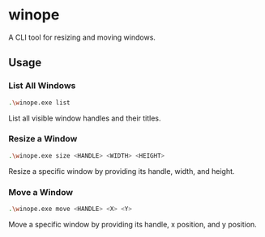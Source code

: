 # winope

A CLI tool for resizing and moving windows.

## Usage

### List All Windows

```bash
.\winope.exe list
```

List all visible window handles and their titles.

### Resize a Window

```bash
.\winope.exe size <HANDLE> <WIDTH> <HEIGHT>
```

Resize a specific window by providing its handle, width, and height.

### Move a Window

```bash
.\winope.exe move <HANDLE> <X> <Y>
```

Move a specific window by providing its handle, x position, and y position.
